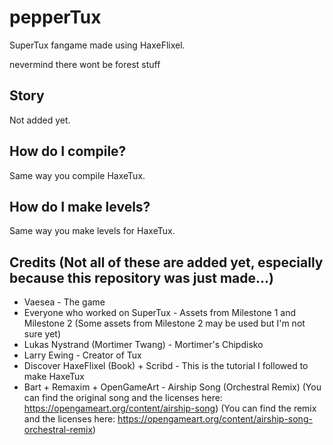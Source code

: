 # pepperTux
SuperTux fangame made using HaxeFlixel.

nevermind there wont be forest stuff

## Story
Not added yet.

## How do I compile?
Same way you compile HaxeTux.

## How do I make levels?
Same way you make levels for HaxeTux.

## Credits (Not all of these are added yet, especially because this repository was just made...)
* Vaesea - The game
* Everyone who worked on SuperTux - Assets from Milestone 1 and Milestone 2 (Some assets from Milestone 2 may be used but I'm not sure yet)
* Lukas Nystrand (Mortimer Twang) - Mortimer's Chipdisko
* Larry Ewing - Creator of Tux
* Discover HaxeFlixel (Book) + Scribd - This is the tutorial I followed to make HaxeTux
* Bart + Remaxim + OpenGameArt - Airship Song (Orchestral Remix) (You can find the original song and the licenses here: https://opengameart.org/content/airship-song) (You can find the remix and the licenses here: https://opengameart.org/content/airship-song-orchestral-remix)
